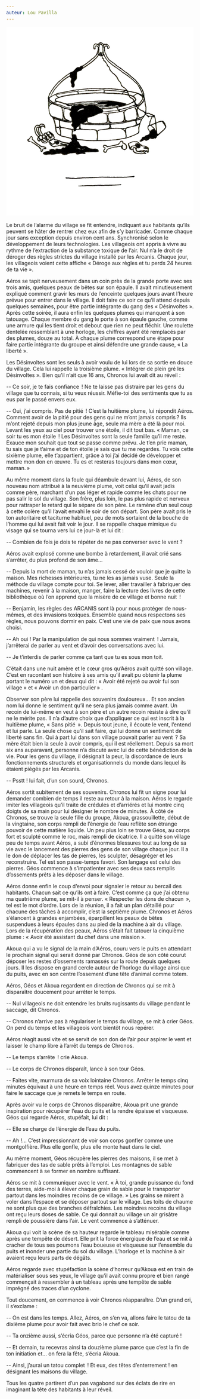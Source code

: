 ```yaml
---
auteur: Lou Pavilla
---
```

![image](../puits.png)

Le bruit de l’alarme du village se fit entendre, indiquant aux habitants qu’ils peuvent se hâter de rentrer chez eux afin de s’y barricader. Comme chaque jour sans exception depuis environ cent ans. Synchronisé selon le développement de leurs technologies. Les villageois ont appris à vivre au rythme de l’extraction de la substance toxique de l’air. Nul n’a le droit de déroger des règles strictes du village installé par les Arcanis. Chaque jour, les villageois voient cette affiche « Déroge aux règles et tu perds 24 heures de ta vie ».

Aéros se tapit nerveusement dans un coin près de la grande porte avec ses trois amis, quelques peaux de bêtes sur son épaule. Il avait minutieusement expliqué comment gravir les murs de l’enceinte quelques jours avant l’heure prévue pour entrer dans le village. Il doit faire ce soir ce qu’il attend depuis quelques semaines, pour être partie intégrante du gang des « Désinvoltes ». Après cette soirée, il aura enfin les quelques plumes qui manquent à son tatouage. Chaque membre du gang le porte à son épaule gauche, comme une armure qui les tient droit et debout que rien ne peut fléchir. Une roulette dentelée ressemblant à une horloge, les chiffres ayant été remplacés par des plumes, douze au total. À chaque plume correspond une étape pour faire partie intégrante du groupe et ainsi défendre une grande cause, « La liberté ».

Les Désinvoltes sont les seuls à avoir voulu de lui lors de sa sortie en douce du village. Cela lui rappelle la troisième plume. « Intégrer de plein gré les Désinvoltes ». Bien qu’il n’ait que 16 ans, Chronos lui avait dit au réveil :

-- Ce soir, je te fais confiance  ! Ne te laisse pas distraire par les gens du village que tu connais, si tu veux réussir. Méfie-toi des sentiments que tu as eus par le passé envers eux.

-- Oui, j’ai compris. Pas de pitié  ! C’est la huitième plume, lui répondit Aéros. Comment avoir de la pitié pour des gens qui ne m’ont jamais compris ? Ils m’ont rejeté depuis mon plus jeune âge, seule ma mère a été là pour moi. Levant les yeux au ciel pour trouver une étoile, il dit tout bas. « Maman, ce soir tu es mon étoile  ! Les Désinvoltes sont la seule famille qu’il me reste. Exauce mon souhait que tout se passe comme prévu. Je t’en prie maman, tu sais que je t’aime et de ton étoile je sais que tu me regardes. Tu vois cette sixième plume, elle t’appartient, grâce à toi j’ai décidé de développer et mettre mon don en œuvre. Tu es et resteras toujours dans mon cœur, maman. » 

Au même moment dans la foule qui déambule devant lui, Aéros, de son nouveau nom attribué à la neuvième plume, voit celui qu’il avait jadis comme père, marchant d’un pas léger et rapide comme les chats pour ne pas salir le sol du village. Son frère, plus loin, le pas plus rapide et nerveux pour rattraper le retard qui le sépare de son père. Le ramène d’un seul coup à cette colère qu’il l’avait envahi le soir de son départ. Son père avait pris le ton autoritaire et taciturne habituel, peu de mots sortaient de la bouche de l’homme qui lui avait fait voir le jour. Il se rappelle chaque mimique du visage qui se tourna vers lui ce jour-là et lui dit :

-- Combien de fois je dois te répéter de ne pas converser avec le vent ?

Aéros avait explosé comme une bombe à retardement, il avait crié sans s’arrêter, du plus profond de son âme...

-- Depuis la mort de maman, tu n’as jamais cessé de vouloir que je quitte la maison. Mes richesses intérieures, tu ne les as jamais vuse. Seule la méthode du village compte pour toi. Se lever, aller travailler à fabriquer des machines, revenir à la maison, manger, faire la lecture des livres de cette bibliothèque où l’on apprend que la misère de ce village et bonne nuit  !

-- Benjamin, les règles des ARCANIS sont là pour nous protéger de nous-mêmes, et des invasions toxiques. Ensemble quand nous respectons ses règles, nous pouvons dormir en paix. C’est une vie de paix que nous avons choisi.

-- Ah oui ! Par la manipulation de qui nous sommes vraiment  ! Jamais, j’arrêterai de parler au vent et d’avoir des conversations avec lui.

-- Je t’interdis de parler comme ça tant que tu es sous mon toit.

C’était dans une nuit amère et le cœur gros qu’Aéros avait quitté son village. C’est en racontant son histoire à ses amis qu’il avait pu obtenir la plume portant le numéro un et deux qui dit : « Avoir été rejeté ou avoir fui son village » et « Avoir un don particulier » .

Observer son père lui rappelle des souvenirs douloureux... Et son ancien nom lui donne le sentiment qu’il ne sera plus jamais comme avant. Un recoin de lui-même en veut à son père et un autre recoin résiste à dire qu’il ne le mérite pas. Il n’a d’autre choix que d’appliquer ce qui est inscrit à la huitième plume, « Sans pitié  ». Depuis tout jeune, il écoute le vent, l’entend et lui parle. La seule chose qu’il sait faire, qui lui donne un sentiment de liberté sans fin. Qui à part lui dans son village pouvait parler au vent  ? Sa mère était bien la seule à avoir compris, qui il est réellement. Depuis sa mort six ans auparavant, personne n’a discuté avec lui de cette bénédiction de la vie. Pour les gens du village, il désignait la peur, la discordance de leurs fonctionnements structurels et organisationnels du monde dans lequel ils étaient piégés par les Arcanis.

-- Psstt ! lui fait, d’un son sourd, Chronos.

Aéros sortit subitement de ses souvenirs. Chronos lui fit un signe pour lui demander combien de temps il reste au retour à la maison. Aéros le regarde imiter les villageois qu’il traite de crédules et d’arriérés et lui montre cinq doigts de sa main pour lui désigner le nombre de minutes. À côté de Chronos, se trouve la seule fille du groupe, Akoua, grassouillette, début de la vingtaine, son corps rempli de l’énergie de l’eau reflète son étrange pouvoir de cette matière liquide. Un peu plus loin se trouve Géos, au corps fort et sculpté comme le roc, mais rempli de cicatrice. Il a quitté son village peu de temps avant Aéros, a subi d’énormes blessures tout au long de sa vie avec le lancement des pierres des gens de son village chaque jour. Il a le don de déplacer les tas de pierres, les sculpter, désagréger et les reconstruire. Tel est son passe-temps favori. Son langage est celui des pierres. Géos commence à s’impatienter avec ses deux sacs remplis d’ossements prêts à les déposer dans le village.

Aéros donne enfin le coup d’envoi pour signaler le retour au bercail des habitants. Chacun sait ce qu’ils ont à faire. C’est comme ça que j’ai obtenu ma quatrième plume, se mit-il à penser. « Respecter les dons de chacun  », tel est le mot d’ordre. Lors de la réunion, il a fait un plan détaillé pour chacune des tâches à accomplir, c’est la septième plume. Chronos et Aéros s’élancent à grandes enjambées, éparpillent les peaux de bêtes suspendues à leurs épaules dans au pied de la machine à air du village. Lors de la récupération des peaux, Aéros s’était fait tatouer la cinquième plume : « Avoir été assistant du chef dans une mission ».

Akoua qui a vu le signal de la main d’Aéros, couru vers le puits en attendant le prochain signal qui serait donné par Chronos. Géos de son côté courut déposer les restes d’ossements ramassés sur la route depuis quelques jours. Il les dispose en grand cercle autour de l’horloge du village ainsi que du puits, avec en son centre l’ossement d’une tête d’animal comme totem.

Aéros, Géos et Akoua regardent en direction de Chronos qui se mit à disparaître doucement pour arrêter le temps.

-- Nul villageois ne doit entendre les bruits rugissants du village pendant le saccage, dit Chronos.

-- Chronos n’arrive pas à régulariser le temps du village, se mit à crier Géos. On perd du temps et les villageois vont bientôt nous repérer.

Aéros réagit aussi vite et se servit de son don de l’air pour aspirer le vent et laisser le champ libre à l’arrêt du temps de Chronos.

-- Le temps s’arrête  ! crie Akoua.

-- Le corps de Chronos disparaît, lance à son tour Géos.

-- Faites vite, murmura de sa voix lointaine Chronos. Arrêter le temps cinq minutes équivaut à une heure en temps réel. Vous avez quinze minutes pour faire le saccage que je remets le temps en route.

Après avoir vu le corps de Chronos disparaître, Akoua prit une grande inspiration pour récupérer l’eau du puits et la rendre épaisse et visqueuse. Géos qui regarde Aéros, stupéfait, lui dit :

-- Elle se charge de l’énergie de l’eau du puits.

-- Ah !... C’est impressionnant de voir son corps gonfler comme une montgolfière. Plus elle gonfle, plus elle monte haut dans le ciel.

Au même moment, Géos récupère les pierres des maisons, il se met à fabriquer des tas de sable prêts à l’emploi. Les montagnes de sable commencent à se former en nombre suffisant.

Aéros se mit à communiquer avec le vent. « À toi, grande puissance du fond des terres, aide-moi à élever chaque grain de sable pour le transporter partout dans les moindres recoins de ce village. » Les grains se mirent à voler dans l’espace et se déposer partout sur le village. Les toits de chaume ne sont plus que des branches défraîchies. Les moindres recoins du village ont reçu leurs doses de sable. Ce qui donnait au village un air grisâtre rempli de poussière dans l’air. Le vent commence à s’atténuer.

Akoua qui voit la scène de sa hauteur regarde le tableau misérable comme après une tempête de désert. Elle prit la force énergique de l’eau et se mit à cracher de tous ses poumons l’eau boueuse et visqueuse sur l’ensemble du puits et inonder une partie du sol du village. L’horloge et la machine à air avaient reçu leurs parts de dégâts.

Aéros regarde avec stupéfaction la scène d’horreur qu’Akoua est en train de matérialiser sous ses yeux, le village qu’il avait connu propre et bien rangé commençait à ressembler à un tableau après une tempête de sable imprégné des traces d’un cyclone.

Tout doucement, on commence à voir Chronos réapparaître. D’un grand cri, il s’exclame :

-- On est dans les temps. Allez, Aéros, on s’en va, allons faire le tatou de ta dixième plume pour avoir fait avec brio le chef ce soir.

-- Ta onzième aussi, s’écria Géos, parce que personne n’a été capturé !

-- Et demain, tu recevras ainsi ta douzième plume parce que c’est la fin de ton initiation et... on fera la fête, s’écria Akoua.

-- Ainsi, j’aurai un tatou complet  ! Et eux, des têtes d’enterrement ! en désignant les maisons du village.

Tous les quatre partirent d’un pas vagabond sur des éclats de rire en imaginant la tête des habitants à leur réveil.